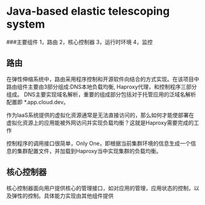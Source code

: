 Java-based elastic telescoping system
=====================================
###主要组件
    1，路由
    2，核心控制器
    3，运行时环境
    4，监控

路由
-----------
  在弹性伸缩系统中，路由采用程序控制和开源软件向结合的方式实现。在该项目中路由组件主要由3部分组成:DNS本地负载均衡,
 Haproxy代理，和控制程序三部分组成。
   DNS主要实现域名解析，重要的组成部分包括对于托管应用的泛域名解析配置即 *.app.cloud.dev。
 
   作为IaaS系统提供的虚拟化资源通常是无法直接访问的，那么如何才能使部署在虚拟化资源上的应用能被外网访问并实现负载均衡？这就是Haproxy需要完成的工作
 
 控制程序的调用接口很简单，Only One，即根据当前集群环境的信息生成一个信息的集群配置文件，并加载到Haproxy当中实现集群的负载均衡。
 
核心控制器
------------
  核心控制器面向用户提供核心的管理接口，如对应用的管理，应用状态的控制，以及弹性的控制。具体能力实现由其他组件提供
